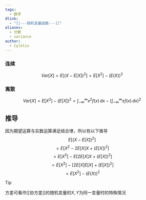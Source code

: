 ```yaml
---
tags:
  - 数学
dlink:
  - "[[---随机变量函数---]]"
aliases:
  - 分散
  - variance
author:
  - Cyletix
---
```


### 连续
$$
Var[X]=E[(X-E[X])^{2}]=E[X^{2}]-(E(X))^{2}
$$
### 离散
$$Var[X]=E[X^{2}]-(E[X])^{2}=\int_{-\infty}^{\infty}x^{2}f(x)\,dx-(\int_{-\infty}^{\infty}xf(x)\,dx)^{2}$$

## 推导
因为期望运算与实数运算满足结合律，所以有以下推导
$$E[(X-E[X])^{2}]$$
$$=E\left[X^{2}-2E[X]X+(E[X])^{2}\right]$$
$$=E[X^{2}]-E\left[2E[X]X+(E[X])^{2}\right]$$
$$=E[X^{2}]-\left[2E[X]E[X]+(E[X])^{2}\right]$$
$$=E[X^{2}]-(E(X))^{2}$$

>[!tip]
方差可看作[[协方差]]的随机变量的$X,Y$为同一变量时的特殊情况

